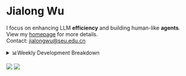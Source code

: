#  Jialong Wu

I focus on enhancing LLM **efficiency** and building human-like **agents**.<br>
View my [homepage](https://callanwu.github.io/) for more details. <br>
Contact: jialongwu@seu.edu.cn

<details><summary>📊Weekly Development Breakdown</summary>

<!--START_SECTION:waka-->

```txt
From: 03 May 2025 - To: 10 May 2025

Total Time: 55 hrs 40 mins

Python     39 hrs 48 mins  ██████████████████░░░░░░░   71.53 %
JSON       14 hrs 14 mins  ██████▒░░░░░░░░░░░░░░░░░░   25.58 %
Bash       47 mins         ▒░░░░░░░░░░░░░░░░░░░░░░░░   01.43 %
Markdown   29 mins         ▒░░░░░░░░░░░░░░░░░░░░░░░░   00.88 %
Text       11 mins         ░░░░░░░░░░░░░░░░░░░░░░░░░   00.34 %
```

<!--END_SECTION:waka-->

[![wakatime](https://wakatime.com/badge/user/c6720b29-9431-4a60-bc9d-e1fb2b6bd65f.svg)](https://wakatime.com/@c6720b29-9431-4a60-bc9d-e1fb2b6bd65f)
</details>

[![](https://img.shields.io/badge/Google%20Scholar-4385FE.svg?&color=d6d6d6&style=flat-square&logo=google-scholar)](https://scholar.google.com/citations?user=6eg2m4YAAAAJ)
![](https://komarev.com/ghpvc/?username=callanwu)
